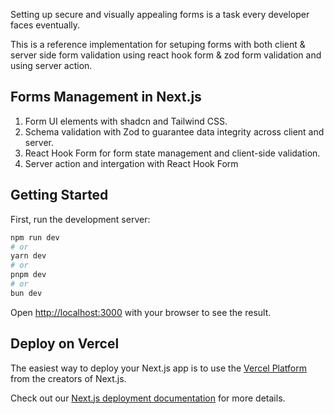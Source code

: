 Setting up secure and visually appealing forms is a task every developer faces eventually.

This is a reference implementation for setuping forms with both client & server side form validation using react hook form & zod form validation and using server action.

## Forms Management in Next.js

1. Form UI elements with shadcn and Tailwind CSS.
2. Schema validation with Zod to guarantee data integrity across client and server.
3. React Hook Form for form state management and client-side validation.
4. Server action and intergation with React Hook Form

## Getting Started

First, run the development server:

```bash
npm run dev
# or
yarn dev
# or
pnpm dev
# or
bun dev
```

Open [http://localhost:3000](http://localhost:3000) with your browser to see the result.


## Deploy on Vercel

The easiest way to deploy your Next.js app is to use the [Vercel Platform](https://vercel.com/new?utm_medium=default-template&filter=next.js&utm_source=create-next-app&utm_campaign=create-next-app-readme) from the creators of Next.js.

Check out our [Next.js deployment documentation](https://nextjs.org/docs/deployment) for more details.
